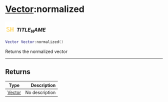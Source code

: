 # [Vector](../vector/README.md):normalized

### <img src="../../.gitbook/assets/shared.png" width="32" height="32" /> $TITLE_NAME$

```lua
Vector Vector:normalized()
```

Returns the normalized vector<br>

-----------------
## Returns

| Type   | Description |
| ------ | ----------: |
| [Vector](../vector/README.md) | No description |
